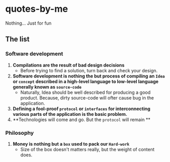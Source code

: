 # quotes-by-me
Nothing... Just for fun

## The list

### Software development

1. **Compilations are the result of bad design decisions**
    - Before trying to find a solution, turn back and check your design.
2. **Software development is nothing the but process of compiling an `Idea` or `concept` described in a high-level language to low-level language generally known as `source-code`**
    - Naturally, Idea should be well described for producing a good product. Because, dirty source-code will ofter cause bug in the application.
3. **Defining a fool-proof `protocol` or `interfaces` for interconnecting various parts of the application is the basic problem.**
2. **Technologies will come and go. But the `protocol` will remain **

### Philosophy
1. **Money is nothing but a `box` used to pack our `Hard-work`**
    - Size of the box doesn't matters really, but the weight of content does.
